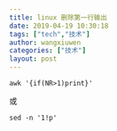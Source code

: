 ```yaml
---
title: linux 删除第一行输出
date: 2019-04-19 10:30:18
tags: ["tech","技术"]
author: wangxiuwen
categories: ["技术"]
layout: post
---
```


```
awk '{if(NR>1)print}'
```

或
```
sed -n '1!p'
```